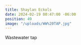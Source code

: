 ```yaml
---
title: Shaylan Eckols
date: 2024-02-19 00:47:00 -06:00
position: 49
image: "/uploads/WW%20TAP.jpg"
---
```


Wastewater tap